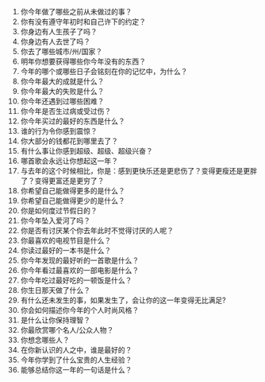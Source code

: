 1. 你今年做了哪些之前从未做过的事？
2. 你有没有遵守年初时和自己许下的约定？
3. 你身边有人生孩子了吗？
4. 你身边有人去世了吗？
5. 你去了哪些城市/州/国家？
6. 明年你想要获得哪些你今年没有的东西？
7. 今年的哪个或哪些日子会铭刻在你的记忆中，为什么？
8. 你今年最大的成就是什么？
9. 你今年最大的失败是什么？
10. 你今年还遇到过哪些困难？
11. 你今年是否生过病或受过伤？
12. 你今年买过的最好的东西是什么？
13. 谁的行为令你感到震惊？
14. 你大部分的钱都花到哪里去了？
15. 有什么事让你感到超级、超级、超级兴奋？
16. 哪首歌会永远让你想起这一年？
17. 与去年的这个时候相比，你是：感到更快乐还是更悲伤了？变得更瘦还是更胖了？变得更富还是更穷了？
18. 你希望自己能做得更多的是什么？
19. 你希望自己能做得更少的是什么？
20. 你是如何度过节假日的？
21. 你今年坠入爱河了吗？
22. 你是否有讨厌某个你去年此时不觉得讨厌的人呢？
23. 你最喜欢的电视节目是什么？
24. 你读过最好的一本书是什么？
25. 你今年发现的最好听的一首歌是什么？
26. 你今年看过最喜欢的一部电影是什么？
27.  你今年吃过最好吃的一顿饭是什么？
28. 你生日那天做了什么？
29. 有什么还未发生的事，如果发生了，会让你的这一年变得无比满足?
30. 你会如何描述你今年的个人时尚风格？
31. 是什么让你保持理智？
32. 你最欣赏哪个名人/公众人物？
33.  你想念哪些人？
34. 在你新认识的人之中，谁是最好的？
35. 今年你学到了什么宝贵的人生经验？
36. 能够总结你这一年的一句话是什么？